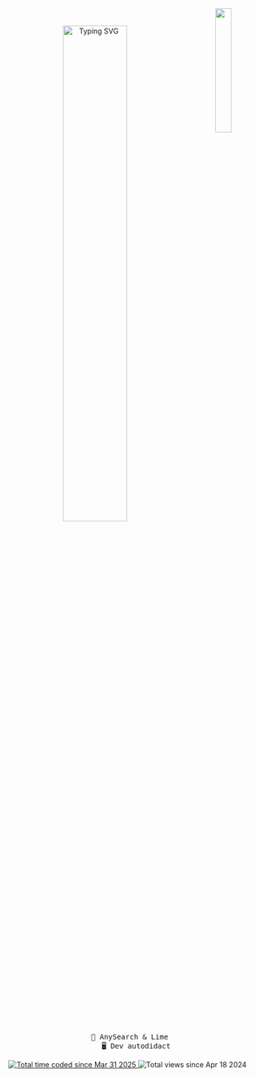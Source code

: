 <div align="center">
  <img src="https://www.4gamer.net/games/318/G031889/20151120066/SS/010.jpg" width="25%" align="right" />
  <br></br>
  <a href="https://git.io/typing-svg"><img src="https://readme-typing-svg.herokuapp.com?font=Paytone+One&size=30&pause=400&color=00d1d7&center=true&random=false&width=435&lines=French+developer;18+years+old" alt="Typing SVG" width="50%" /> </a>
  <br></br>
<pre>
    👑 AnySearch & Lime   
    🖥️ Dev autodidact
</pre>

<a href="https://wakatime.com/@fffde03c-1bee-414f-946f-9377ed6bb5d2"><img src="https://wakatime.com/badge/user/fffde03c-1bee-414f-946f-9377ed6bb5d2.svg" alt="Total time coded since Mar 31 2025" />
  </a> 
  <img src="https://komarev.com/ghpvc/?username=RyftAwait" alt="Total views since Apr 18 2024" />

</div>
